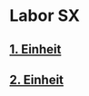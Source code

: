 # Labor SX

## [1. Einheit]()

## [2. Einheit](https://github.com/HTLMechatronics/m14-la1-sx/blob/uhlchm14/uhlchm14/uhlchm14_kw39.md)
